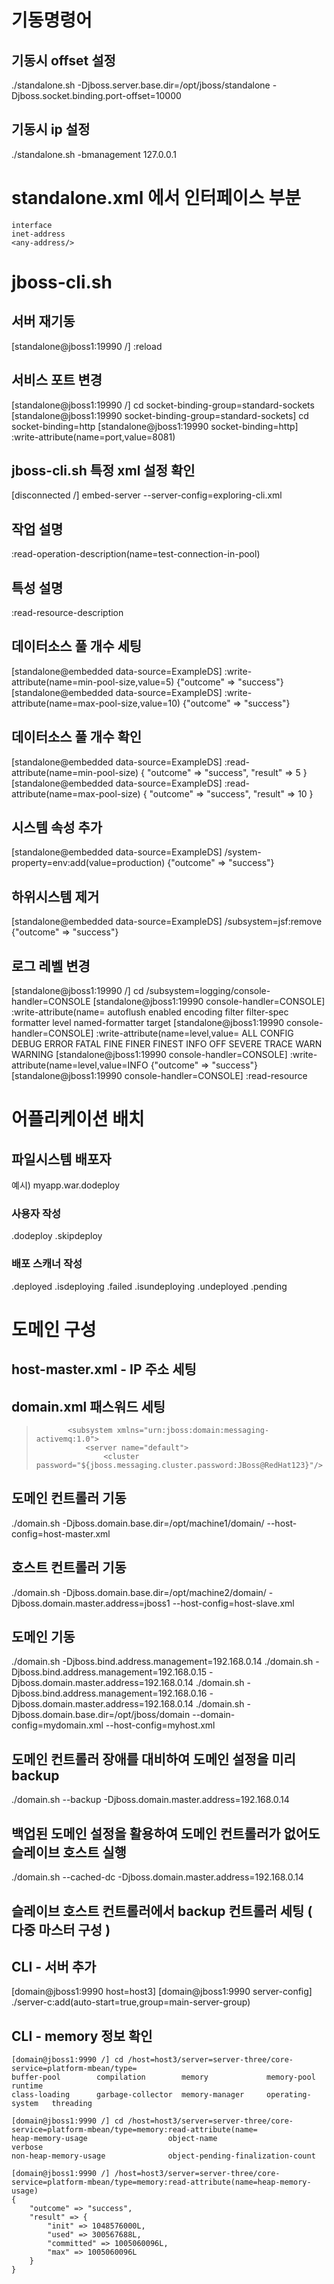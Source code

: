 # 기동명령어 
## 기동시 offset 설정
./standalone.sh -Djboss.server.base.dir=/opt/jboss/standalone -Djboss.socket.binding.port-offset=10000

## 기동시 ip 설정 
./standalone.sh -bmanagement 127.0.0.1


# standalone.xml 에서 인터페이스 부분
```
interface 
inet-address
<any-address/>
```

# jboss-cli.sh

## 서버 재기동
[standalone@jboss1:19990 /] :reload

## 서비스 포트 변경
[standalone@jboss1:19990 /] cd socket-binding-group=standard-sockets
[standalone@jboss1:19990 socket-binding-group=standard-sockets] cd socket-binding=http
[standalone@jboss1:19990 socket-binding=http] :write-attribute(name=port,value=8081)

## jboss-cli.sh 특정 xml 설정 확인
[disconnected /] embed-server --server-config=exploring-cli.xml


## 작업 설명 
:read-operation-description(name=test-connection-in-pool)

## 특성 설명
:read-resource-description

## 데이터소스 풀 개수 세팅 
[standalone@embedded data-source=ExampleDS] :write-attribute(name=min-pool-size,value=5)
{"outcome" => "success"}
[standalone@embedded data-source=ExampleDS] :write-attribute(name=max-pool-size,value=10)
{"outcome" => "success"}

## 데이터소스 풀 개수 확인
[standalone@embedded data-source=ExampleDS] :read-attribute(name=min-pool-size)
{
    "outcome" => "success",
    "result" => 5
}
[standalone@embedded data-source=ExampleDS] :read-attribute(name=max-pool-size)
{
    "outcome" => "success",
    "result" => 10
}


## 시스템 속성 추가
[standalone@embedded data-source=ExampleDS] /system-property=env:add(value=production)
{"outcome" => "success"}

## 하위시스템 제거
[standalone@embedded data-source=ExampleDS] /subsystem=jsf:remove
{"outcome" => "success"}


## 로그 레벨 변경
[standalone@jboss1:19990 /] cd /subsystem=logging/console-handler=CONSOLE
[standalone@jboss1:19990 console-handler=CONSOLE] :write-attribute(name=
autoflush  enabled  encoding  filter  filter-spec  formatter  level  named-formatter  target
[standalone@jboss1:19990 console-handler=CONSOLE] :write-attribute(name=level,value=
ALL  CONFIG  DEBUG  ERROR  FATAL  FINE  FINER  FINEST  INFO  OFF  SEVERE  TRACE  WARN  WARNING
[standalone@jboss1:19990 console-handler=CONSOLE] :write-attribute(name=level,value=INFO
{"outcome" => "success"}
[standalone@jboss1:19990 console-handler=CONSOLE] :read-resource


# 어플리케이션 배치
##  파일시스템 배포자
예시) myapp.war.dodeploy
### 사용자 작성
.dodeploy
.skipdeploy
### 배포 스캐너 작성
.deployed
.isdeploying
.failed
.isundeploying
.undeployed
.pending




# 도메인 구성

## host-master.xml - IP 주소 세팅

>    <interfaces>
>        <interface name="management">
>            <inet-address value="${jboss.bind.address.management:jboss1}"/>
>        </interface>
>    </interfaces>

##  domain.xml 패스워드 세팅

>            <subsystem xmlns="urn:jboss:domain:messaging-activemq:1.0">
>                <server name="default">
>                    <cluster password="${jboss.messaging.cluster.password:JBoss@RedHat123}"/>

## 도메인 컨트롤러 기동
./domain.sh -Djboss.domain.base.dir=/opt/machine1/domain/ --host-config=host-master.xml

## 호스트 컨트롤러 기동 
./domain.sh -Djboss.domain.base.dir=/opt/machine2/domain/ -Djboss.domain.master.address=jboss1 --host-config=host-slave.xml

## 도메인 기동
./domain.sh -Djboss.bind.address.management=192.168.0.14
./domain.sh -Djboss.bind.address.management=192.168.0.15 -Djboss.domain.master.address=192.168.0.14
./domain.sh -Djboss.bind.address.management=192.168.0.16 -Djboss.domain.master.address=192.168.0.14
./domain.sh -Djboss.domain.base.dir=/opt/jboss/domain --domain-config=mydomain.xml --host-config=myhost.xml

## 도메인 컨트롤러 장애를 대비하여 도메인 설정을 미리 backup
./domain.sh --backup -Djboss.domain.master.address=192.168.0.14

## 백업된 도메인 설정을 활용하여 도메인 컨트롤러가 없어도 슬레이브 호스트 실행
./domain.sh --cached-dc -Djboss.domain.master.address=192.168.0.14

## 슬레이브 호스트 컨트롤러에서 backup 컨트롤러 세팅 ( 다중 마스터 구성 )
><domain-controller>  
>    <remote security-realm="ManagementRealm">  
>          <discovery-options>  
>              <static-discovery name="primary" host="172.16.81.100" port="9999"/>  
>              <static-discovery name="backup" host="172.16.81.101" port="9999"/>  
>          </discovery-options>  
>    </remote>  
></domain-controller>

## CLI - 서버 추가 
[domain@jboss1:9990 host=host3] 
[domain@jboss1:9990 server-config] ./server-c:add(auto-start=true,group=main-server-group)

## CLI - memory 정보 확인
```
[domain@jboss1:9990 /] cd /host=host3/server=server-three/core-service=platform-mbean/type=
buffer-pool        compilation        memory             memory-pool        runtime
class-loading      garbage-collector  memory-manager     operating-system   threading

[domain@jboss1:9990 /] cd /host=host3/server=server-three/core-service=platform-mbean/type=memory:read-attribute(name=
heap-memory-usage                  object-name                        verbose
non-heap-memory-usage              object-pending-finalization-count

[domain@jboss1:9990 /] /host=host3/server=server-three/core-service=platform-mbean/type=memory:read-attribute(name=heap-memory-usage)
{
    "outcome" => "success",
    "result" => {
        "init" => 1048576000L,
        "used" => 300567688L,
        "committed" => 1005060096L,
        "max" => 1005060096L
    }
}
```



